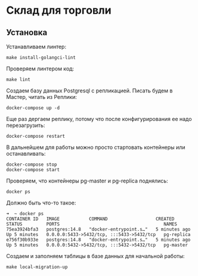 # Склад для торговли
## Установка

Устанавливаем линтер:
```
make install-golangci-lint
```
Проверяем линтером код:
```
make lint
```

Создаем базу данных Postgresql с репликацией. Писать будем в Мастер, читать из Реплики:
```
docker-compose up -d
```
Еще раз дергаем реплику, потому что после конфигурирования ее надо перезагрузить:
```
docker-compose restart
```
В дальнейшем для работы можно просто стартовать контейнеры или останавливать:
```
docker-compose stop
docker-compose start
```

Проверяем, что контейнеры pg-master и pg-replica поднялись:
```
docker ps
```
Должно быть что-то такое:
```
➜  ~ docker ps           
CONTAINER ID   IMAGE           COMMAND                  CREATED         STATUS         PORTS                                       NAMES
75ea3924bfa3   postgres:14.8   "docker-entrypoint.s…"   5 minutes ago   Up 5 minutes   0.0.0.0:5433->5432/tcp, :::5433->5432/tcp   pg-replica
e756f30b933e   postgres:14.8   "docker-entrypoint.s…"   5 minutes ago   Up 5 minutes   0.0.0.0:5432->5432/tcp, :::5432->5432/tcp   pg-master

```

Создаем и заполняем таблицы в базе данных для начальной работы:
```
make local-migration-up
```